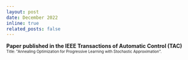 ```yaml
---
layout: post
date: December 2022
inline: true
related_posts: false
---
```



<b> Paper published in the IEEE Transactions of Automatic Control (TAC) </b>
<br> <font size="1">Title: "Annealing Optimization for Progressive Learning with Stochastic Approximation".</font> 

